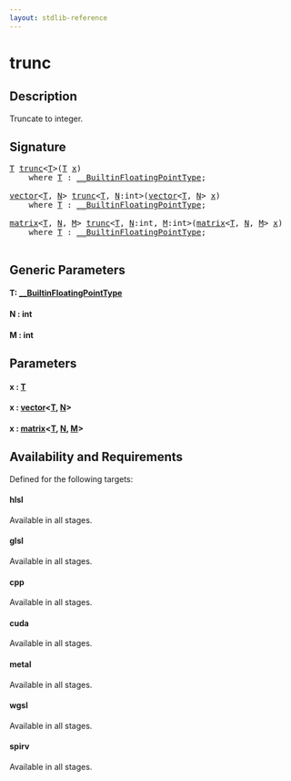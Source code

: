 ```yaml
---
layout: stdlib-reference
---
```


# trunc

## Description

Truncate to integer.




## Signature 

<pre>
<a href="trunc.md#typeparam-T" class="code_type">T</a> <a href="trunc.md">trunc</a>&lt;<a href="trunc.md#typeparam-T" class="code_type">T</a>&gt;(<a href="trunc.md#typeparam-T" class="code_type">T</a> <a href="trunc.md#decl-x" class="code_param">x</a>)
    <span class='code_keyword'>where</span> <a href="trunc.md#typeparam-T" class="code_type">T</a> : <a href="../interfaces/0_builtinfloatingpointtype-029hm/index.md" class="code_type">__BuiltinFloatingPointType</a>;

<a href="../types/vector/index.md" class="code_type">vector</a>&lt;<a href="trunc.md#typeparam-T" class="code_type">T</a>, <a href="trunc.md#decl-N" class="code_var">N</a>&gt; <a href="trunc.md">trunc</a>&lt;<a href="trunc.md#typeparam-T" class="code_type">T</a>, <a href="trunc.md#decl-N" class="code_var">N</a>:<span class="code_keyword">int</span>&gt;(<a href="../types/vector/index.md" class="code_type">vector</a>&lt;<a href="trunc.md#typeparam-T" class="code_type">T</a>, <a href="trunc.md#decl-N" class="code_var">N</a>&gt; <a href="trunc.md#decl-x" class="code_param">x</a>)
    <span class='code_keyword'>where</span> <a href="trunc.md#typeparam-T" class="code_type">T</a> : <a href="../interfaces/0_builtinfloatingpointtype-029hm/index.md" class="code_type">__BuiltinFloatingPointType</a>;

<a href="../types/matrix/index.md" class="code_type">matrix</a>&lt;<a href="trunc.md#typeparam-T" class="code_type">T</a>, <a href="trunc.md#decl-N" class="code_var">N</a>, <a href="trunc.md#decl-M" class="code_var">M</a>&gt; <a href="trunc.md">trunc</a>&lt;<a href="trunc.md#typeparam-T" class="code_type">T</a>, <a href="trunc.md#decl-N" class="code_var">N</a>:<span class="code_keyword">int</span>, <a href="trunc.md#decl-M" class="code_var">M</a>:<span class="code_keyword">int</span>&gt;(<a href="../types/matrix/index.md" class="code_type">matrix</a>&lt;<a href="trunc.md#typeparam-T" class="code_type">T</a>, <a href="trunc.md#decl-N" class="code_var">N</a>, <a href="trunc.md#decl-M" class="code_var">M</a>&gt; <a href="trunc.md#decl-x" class="code_param">x</a>)
    <span class='code_keyword'>where</span> <a href="trunc.md#typeparam-T" class="code_type">T</a> : <a href="../interfaces/0_builtinfloatingpointtype-029hm/index.md" class="code_type">__BuiltinFloatingPointType</a>;

</pre>

## Generic Parameters

####  <a id="typeparam-T"></a>T: [\_\_BuiltinFloatingPointType](../interfaces/0_builtinfloatingpointtype-029hm/index.md)
####  <a id="decl-N"></a>N  : int
####  <a id="decl-M"></a>M  : int

## Parameters

####  <a id="decl-x"></a>x  : [T](trunc.md#typeparam-T)
####  <a id="decl-x"></a>x  : [vector](../types/vector/index.md)\<[T](../types/vector/index.md#typeparam-T), [N](../types/vector/index.md#decl-N)\>
####  <a id="decl-x"></a>x  : [matrix](../types/matrix/index.md)\<[T](../types/matrix/t-0.md), [N](../types/matrix/index.md#decl-N), [M](../types/matrix/index.md#decl-M)\>

## Availability and Requirements

Defined for the following targets:

#### hlsl
Available in all stages.

#### glsl
Available in all stages.

#### cpp
Available in all stages.

#### cuda
Available in all stages.

#### metal
Available in all stages.

#### wgsl
Available in all stages.

#### spirv
Available in all stages.




<script>
// Fix .md links to .html when on ReadTheDocs
if (window.location.hostname.includes('readthedocs') || 
    window.location.hostname.includes('rtfd.io')) {
  document.addEventListener('DOMContentLoaded', function() {
    const links = document.querySelectorAll('a');
    links.forEach(link => {
      if (link.getAttribute('href') && link.getAttribute('href').endsWith('.md')) {
        link.href = link.href.replace(/\.md($|#|\?)/, '.html$1');
      }
    });
  });
}
</script>
